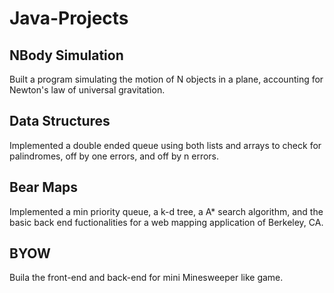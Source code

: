 # Java-Projects

## NBody Simulation
Built a program simulating the motion of N objects in a plane, accounting for Newton's law of universal gravitation.

## Data Structures
Implemented a double ended queue using both lists and arrays to check for palindromes, off by one errors, and off by n errors.

## Bear Maps
Implemented a min priority queue, a k-d tree, a A* search algorithm, and the basic back end fuctionalities for a web mapping application of Berkeley, CA.

## BYOW
Buila the front-end and back-end for mini Minesweeper like game.
